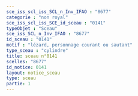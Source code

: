 ```yaml
---
sce_iss_scl_iss_SCL_n_Inv_IFAO : "8677"
categorie : "non royal"
sce_iss_scl_iss_SCE_id_sceau : "0141"
typeObjet : "Sceau"
sce_iss_SCL_n_Inv_IFAO : "8677"
id_sceau : "0141"
motif : "lézard, personnage courant ou sautant"
type_sceau : "cylindre"
title: sceau n°0141
scelles: "8677"
id_notice: 0141
layout: notice_sceau
type: sceau
partie: 1
---
```

